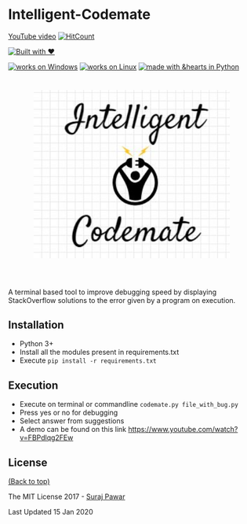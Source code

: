 # Intelligent-Codemate 

[YouTube video](https://www.youtube.com/watch?v=FBPdlqg2FEw)	[![HitCount](http://hits.dwyl.com/ssp4all/stackoverflow-scrapper.svg)](http://hits.dwyl.com/ssp4all/stackoverflow-scrapper)


[![Built with ❤](https://forthebadge.com/images/badges/built-with-love.svg)](https://forthebadge.com/#)

[![works on Windows](https://img.shields.io/badge/works%20on-Windows-blue.svg)](http://shields.io/#your-badge)
[![works on Linux](https://img.shields.io/badge/works%20on-Linux-green.svg)](http://shields.io/#your-badge)
[![made with &hearts in Python](https://img.shields.io/badge/made%20with%20%E2%9D%A4%20in-Python-red.svg)](http://shields.io/#your-badge)


<h1 align="center">
	<img width="400" src="img/logo.jpg">
	<br>
	<br>
</h1>

A terminal based tool to improve debugging speed by displaying StackOverflow solutions to the error given by a program on execution.

## Installation
- Python 3+
- Install all the modules present in requirements.txt 
- Execute `pip install -r requirements.txt`


## Execution
- Execute  on terminal or commandline `codemate.py file_with_bug.py`
- Press yes or no for debugging
- Select answer from suggestions
- A demo can be found on this link https://www.youtube.com/watch?v=FBPdlqg2FEw



## License

[(Back to top)](#Intelligent-Codemate)

The MIT License 2017 - [Suraj Pawar](http://github.com/ssp4all/)

Last Updated 15 Jan 2020
